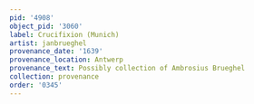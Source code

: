 ```yaml
---
pid: '4908'
object_pid: '3060'
label: Crucifixion (Munich)
artist: janbrueghel
provenance_date: '1639'
provenance_location: Antwerp
provenance_text: Possibly collection of Ambrosius Brueghel
collection: provenance
order: '0345'
---
```


